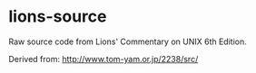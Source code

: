 lions-source
============

Raw source code from Lions' Commentary on UNIX 6th Edition.

Derived from: http://www.tom-yam.or.jp/2238/src/